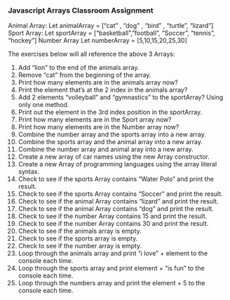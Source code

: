 ### Javascript Arrays Classroom Assignment

Animal Array:
 	Let animalArray = [“cat” , “dog” , “bird” , “turtle”, “lizard”]
Sport Array: 
    Let sportArray = [“basketball”,”football”, “Soccer”, “tennis”, “hockey”]
Number Array
    Let numberArray = [5,10,15,20,25,30]

The exercises below will all reference the above 3 Arrays:

1. Add “lion” to the end of the animals array.
2. Remove “cat” from the beginning of the array. 
3. Print how many elements are in the animals array now?  
4. Print the element that’s at the 2 index in the animals array?
5. Add 2 elements “volleyball” and “gymnastics” to the sportArray? Using only one method.
6. Print out the element in the 3rd index position in the sportArray.
7. Print how many elements are in the Sport array now?  
8. Print how many elements are in the Number array now?  
9. Combine the number array and the sports array into a new array.
10. Combine the sports array and the animal array into a new array.
11. Combine the number array and animal aray into a new array.
12. Create a new array of car names using the new Array constructor.
13. Create a new Array of programming languages using the array literal syntax.
14. Check to see if the sports Array contains “Water Polo” and print the result.
15. Check to see if the sports Array contains “Soccer” and print the result.
16. Check to see if the animal Array contains “lizard” and print the result.
17. Check to see if the animal Array contains “dog” and print the result.
18. Check to see if the number Array contains 15 and print the result.
19. Check to see if the number Array contains 30 and print the result.
20. Check to see if the animals array is empty.
21. Check to see if the sports array is empty.
22. Check to see if the number array is empty.
23. Loop through the animals array and print “i love” + element to the console each time.
24. Loop through the sports array and print element + “is fun” to the console each time.
25. Loop through the numbers array and print the element + 5 to the console each time.
